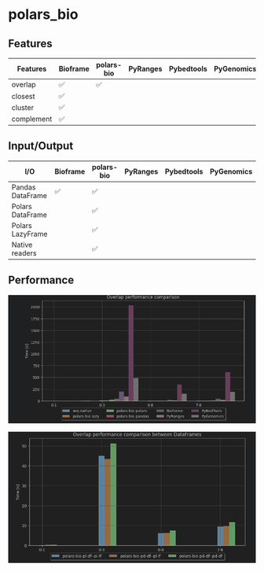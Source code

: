 # polars_bio


## Features

| Features   | Bioframe           | polars-bio         | PyRanges | Pybedtools | PyGenomics |
|------------|--------------------|--------------------|----------|------------|------------|
| overlap    | :white_check_mark: | :white_check_mark: |          |            |            |
| closest    | :white_check_mark: |                    |          |            |            |
| cluster    | :white_check_mark: |                    |          |            |            |
| complement | :white_check_mark: |                    |          |            |            |

## Input/Output
| I/O              | Bioframe           | polars-bio             | PyRanges | Pybedtools | PyGenomics |
|------------------|--------------------|------------------------|----------|------------|------------|
| Pandas DataFrame | :white_check_mark: | :white_check_mark:     |          |            |            |
| Polars DataFrame |                    | :white_check_mark:     |          |            |            |
| Polars LazyFrame |                    | :white_check_mark:     |          |            |            |
| Native readers   |                    | :white_check_mark:     |          |            |            |


## Performance
![img.png](benchmark/results-0.1.1.png)

![img.png](benchmark/results-df-0.1.1.png)